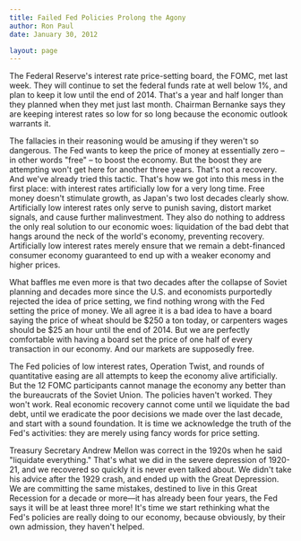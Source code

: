 ```yaml
---
title: Failed Fed Policies Prolong the Agony
author: Ron Paul
date: January 30, 2012

layout: page
---
```


The Federal Reserve's interest rate price-setting board, the FOMC, met
last week.  They will continue to set the federal funds rate at well
below 1%, and plan to keep it low until the end of 2014.  That's a year
and half longer than they planned when they met just last month. 
Chairman Bernanke says they are keeping interest rates so low for so
long because the economic outlook warrants it.

The fallacies in their reasoning would be amusing if they weren't so
dangerous.  The Fed wants to keep the price of money at essentially zero
– in other words "free" – to boost the economy.  But the boost they are
attempting won't get here for another three years.  That's not a
recovery.  And we've already tried this tactic.  That's how we got into
this mess in the first place: with interest rates artificially low for a
very long time.  Free money doesn't stimulate growth, as Japan's two
lost decades clearly show.  Artificially low interest rates only serve
to punish saving, distort market signals, and cause further
malinvestment.  They also do nothing to address the only real solution
to our economic woes: liquidation of the bad debt that hangs around the
neck of the world's economy, preventing recovery.  Artificially low
interest rates merely ensure that we remain a debt-financed consumer
economy guaranteed to end up with a weaker economy and higher prices.

What baffles me even more is that two decades after the collapse of
Soviet planning and decades more since the U.S. and economists
purportedly rejected the idea of price setting, we find nothing wrong
with the Fed setting the price of money.  We all agree it is a bad idea
to have a board saying the price of wheat should be \$250 a ton today,
or carpenters wages should be \$25 an hour until the end of 2014.  But
we are perfectly comfortable with having a board set the price of one
half of every transaction in our economy.  And our markets are
supposedly free.

The Fed policies of low interest rates, Operation Twist, and rounds of
quantitative easing are all attempts to keep the economy alive
artificially. But the 12 FOMC participants cannot manage the economy any
better than the bureaucrats of the Soviet Union.  The policies haven't
worked. They won't work. Real economic recovery cannot come until we
liquidate the bad debt, until we eradicate the poor decisions we made
over the last decade, and start with a sound foundation. It is time we
acknowledge the truth of the Fed's activities: they are merely using
fancy words for price setting.

Treasury Secretary Andrew Mellon was correct in the 1920s when he said
"liquidate everything."  That's what we did in the severe depression of
1920-21, and we recovered so quickly it is never even talked about.  We
didn't take his advice after the 1929 crash, and ended up with the Great
Depression.  We are committing the same mistakes, destined to live in
this Great Recession for a decade or more—it has already been four
years, the Fed says it will be at least three more!  It's time we start
rethinking what the Fed's policies are really doing to our economy,
because obviously, by their own admission, they haven't helped.
